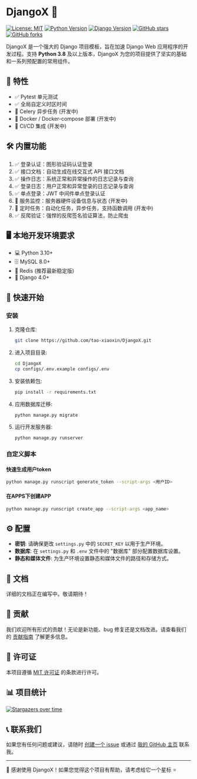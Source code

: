 # DjangoX 🚀

[![License: MIT](https://img.shields.io/badge/license-MIT-blue.svg)](https://github.com/tao-xiaoxin/DjangoX/blob/main/LICENSE)
[![Python Version](https://img.shields.io/badge/python-%3E=3.8.x-green.svg)](https://python.org/)
[![Django Version](https://img.shields.io/badge/django%20versions-%3E=5.1-blue)](https://docs.djangoproject.com/zh-hans/)
[![GitHub stars](https://img.shields.io/github/stars/tao-xiaoxin/DjangoX.svg?style=social&label=Star)](https://github.com/tao-xiaoxin/DjangoX)
[![GitHub forks](https://img.shields.io/github/forks/tao-xiaoxin/DjangoX.svg?style=social&label=Fork)](https://github.com/tao-xiaoxin/DjangoX)

DjangoX 是一个强大的 Django 项目模板，旨在加速 Django Web 应用程序的开发过程。支持 **Python 3.8** 及以上版本，DjangoX 为您的项目提供了坚实的基础和一系列预配置的常用组件。

## 🌟 特性

- ✅ Pytest 单元测试
- ✅ 全局自定义时区时间
- 🚧 Celery 异步任务 (开发中)
- 🚧 Docker / Docker-compose 部署 (开发中)
- 🚧 CI/CD 集成 (开发中)

## 🛠️ 内置功能

1. ✅ 登录认证：图形验证码认证登录
2. ✅ 接口文档：自动生成在线交互式 API 接口文档
3. ✅ 操作日志：系统正常和异常操作的日志记录与查询
4. ✅ 登录日志：用户正常和异常登录的日志记录与查询
5. ✅ 单点登录：JWT 中间件单点登录认证
6. 🚧 服务监控：服务器硬件设备信息与状态 (开发中)
7. 🚧 定时任务：自动化任务，异步任务，支持函数调用 (开发中)
8. ✅ 反爬验证：强悍的反爬签名验证算法，防止爬虫

## 🖥️ 本地开发环境要求

* 💻 Python 3.10+
* 🗄️ MySQL 8.0+
* 🚀 Redis (推荐最新稳定版)
* 🎨 Django 4.0+

## 🚀 快速开始

### 安装

1. 克隆仓库:
   ```bash
   git clone https://github.com/tao-xiaoxin/DjangoX.git
   ```
2. 进入项目目录:
   ```bash
   cd DjangoX
   cp configs/.env.example configs/.env
   ```
3. 安装依赖包:
   ```bash
   pip install -r requirements.txt
   ```
4. 应用数据库迁移:
   ```bash
   python manage.py migrate
   ```
5. 运行开发服务器:
   ```bash
   python manage.py runserver
   ```

### 自定义脚本

#### 快速生成用户token
```bash
python manage.py runscript generate_token --script-args <用户ID>
```

#### 在APPS下创建APP
```bash
python manage.py runscript create_app --script-args <app_name>
```

## ⚙️ 配置

- **密钥**: 请确保更改 `settings.py` 中的 `SECRET_KEY` 以用于生产环境。
- **数据库**: 在 `settings.py` 和 `.env` 文件中的 "数据库" 部分配置数据库设置。
- **静态和媒体文件**: 为生产环境设置静态和媒体文件的路径和存储方式。

## 📘 文档

详细的文档正在编写中。敬请期待！

## 🤝 贡献

我们欢迎所有形式的贡献！无论是新功能、bug 修复还是文档改进。请查看我们的 [贡献指南](CONTRIBUTING.md) 了解更多信息。

## 📄 许可证

本项目遵循 [MIT 许可证](https://github.com/tao-xiaoxin/DjangoX/blob/main/LICENSE) 的条款进行许可。

## 📊 项目统计

[![Stargazers over time](https://starchart.cc/tao-xiaoxin/DjangoX.svg?variant=adaptive)](https://starchart.cc/tao-xiaoxin/DjangoX)

## 📞 联系我们

如果您有任何问题或建议，请随时 [创建一个 issue](https://github.com/tao-xiaoxin/DjangoX/issues) 或通过 [我的 GitHub 主页](https://github.com/tao-xiaoxin) 联系我。

---

💖 感谢使用 DjangoX！如果您觉得这个项目有帮助，请考虑给它一个星标 ⭐️